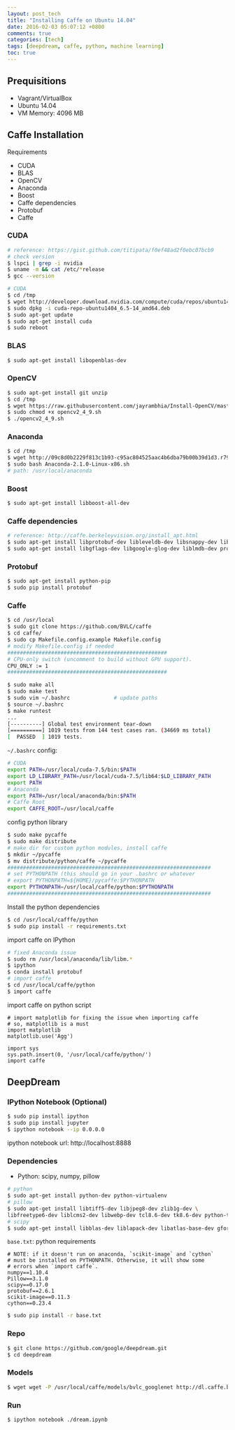 ```yaml
---
layout: post_tech
title: "Installing Caffe on Ubuntu 14.04"
date: 2016-02-03 05:07:12 +0800
comments: true
categories: [tech]
tags: [deepdream, caffe, python, machine learning]
toc: true
---
```


## Prequisitions

- Vagrant/VirtualBox
- Ubuntu 14.04
- VM Memory: 4096 MB

## Caffe Installation

Requirements

- CUDA
- BLAS
- OpenCV
- Anaconda
- Boost
- Caffe dependencies
- Protobuf
- Caffe

### CUDA

```bash
# reference: https://gist.github.com/titipata/f0ef48ad2f0ebc07bcb9
# check version
$ lspci | grep -i nvidia
$ uname -m && cat /etc/*release
$ gcc --version

# CUDA
$ cd /tmp
$ wget http://developer.download.nvidia.com/compute/cuda/repos/ubuntu1404/x86_64/cuda-repo-ubuntu1404_6.5-14_amd64.deb
$ sudo dpkg -i cuda-repo-ubuntu1404_6.5-14_amd64.deb
$ sudo apt-get update
$ sudo apt-get install cuda
$ sudo reboot
```

### BLAS

```bash
$ sudo apt-get install libopenblas-dev
```

### OpenCV

```bash
$ sudo apt-get install git unzip
$ cd /tmp
$ wget https://raw.githubusercontent.com/jayrambhia/Install-OpenCV/master/Ubuntu/2.4/opencv2_4_9.sh
$ sudo chmod +x opencv2_4_9.sh
$ ./opencv2_4_9.sh
```

### Anaconda

```bash
$ cd /tmp
$ wget http://09c8d0b2229f813c1b93-c95ac804525aac4b6dba79b00b39d1d3.r79.cf1.rackcdn.com/Anaconda-2.1.0-Linux-x86_64.sh
$ sudo bash Anaconda-2.1.0-Linux-x86.sh
# path: /usr/local/anaconda
```

### Boost

```bash
$ sudo apt-get install libboost-all-dev
```


### Caffe dependencies

```bash
# reference: http://caffe.berkeleyvision.org/install_apt.html
$ sudo apt-get install libprotobuf-dev libleveldb-dev libsnappy-dev libopencv-dev libboost-all-devlibhdf5-serial-dev
$ sudo apt-get install libgflags-dev libgoogle-glog-dev liblmdb-dev protobuf-compiler
```

### Protobuf

```bash
$ sudo apt-get install python-pip
$ sudo pip install protobuf
```

### Caffe

```bash
$ cd /usr/local
$ sudo git clone https://github.com/BVLC/caffe
$ cd caffe/
$ sudo cp Makefile.config.example Makefile.config
# modify Makefile.config if needed
###################################################
# CPU-only switch (uncomment to build without GPU support).
CPU_ONLY := 1
###################################################

$ sudo make all
$ sudo make test
$ sudo vim ~/.bashrc              # update paths
$ source ~/.bashrc
$ make runtest
...
[----------] Global test environment tear-down
[==========] 1019 tests from 144 test cases ran. (34669 ms total)
[  PASSED  ] 1019 tests.
```

`~/.bashrc` config:

```bash
# CUDA
export PATH=/usr/local/cuda-7.5/bin:$PATH
export LD_LIBRARY_PATH=/usr/local/cuda-7.5/lib64:$LD_LIBRARY_PATH
export PATH
# Anaconda
export PATH=/usr/local/anaconda/bin:$PATH
# Caffe Root
export CAFFE_ROOT=/usr/local/caffe
```

config python library

```bash
$ sudo make pycaffe
$ sudo make distribute
# make dir for custom python modules, install caffe
$ mkdir ~/pycaffe
$ mv distribute/python/caffe ~/pycaffe
#################################################################
# set PYTHONPATH (this should go in your .bashrc or whatever
# export PYTHONPATH=${HOME}/pycaffe:$PYTHONPATH
export PYTHONPATH=/usr/local/caffe/python:$PYTHONPATH
#################################################################
```

Install the python dependencies

```bash
$ cd /usr/local/cafffe/python
$ sudo pip install -r requirements.txt
```

import caffe on IPython

```bash
# fixed Anaconda issue
$ sudo rm /usr/local/anaconda/lib/libm.*
$ ipython
$ conda install protobuf
# import caffe
$ cd /usr/local/caffe/python
$ import caffe
```

import caffe on python script

```
# import matplotlib for fixing the issue when importing caffe
# so, matplotlib is a must
import matplotlib
matplotlib.use('Agg')

import sys
sys.path.insert(0, '/usr/local/caffe/python/')
import caffe
```

## DeepDream

### IPython Notebook (Optional)

```bash
$ sudo pip install ipython
$ sudo pip install jupyter
$ ipython notebook --ip 0.0.0.0
```

ipython notebook url: http://localhost:8888


### Dependencies

- Python: scipy, numpy, pillow

```bash
# python
$ sudo apt-get install python-dev python-virtualenv
# pillow
$ sudo apt-get install libtiff5-dev libjpeg8-dev zlib1g-dev \
libfreetype6-dev liblcms2-dev libwebp-dev tcl8.6-dev tk8.6-dev python-tk
# scipy
$ sudo apt-get install libblas-dev liblapack-dev libatlas-base-dev gfortran
```

`base.txt`: python requirements

```
# NOTE: if it doesn't run on anaconda, `scikit-image` and `cython` 
# must be installed on PYTHONPATH. Otherwise, it will show some 
# errors when `import caffe`.
numpy==1.10.4
Pillow==3.1.0
scipy==0.17.0
protobuf==2.6.1
scikit-image==0.11.3
cython==0.23.4
```


```bash
$ sudo pip install -r base.txt
```

### Repo

```bash
$ git clone https://github.com/google/deepdream.git
$ cd deepdream
```

### Models

```bash
$ wget wget -P /usr/local/caffe/models/bvlc_googlenet http://dl.caffe.berkeleyvision.org/bvlc_googlenet.caffemodel
```

### Run

```bash
$ ipython notebook ./dream.ipynb
```

